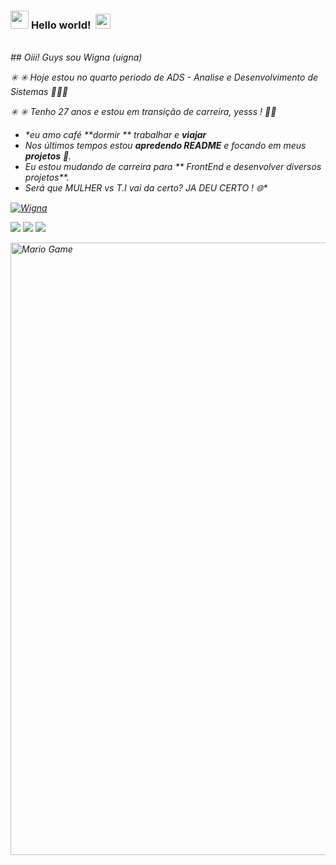 



### <img src="https://github.com/TheDudeThatCode/TheDudeThatCode/blob/master/Assets/Hi.gif" width="29px"> **Hello world!** &nbsp;<img src="https://github.com/TheDudeThatCode/TheDudeThatCode/blob/master/Assets/Earth.gif" width="24px">

<p>
  <em>
   
   

<br>
 ## Oiii! Guys sou Wigna (uigna)

 <div>
 ✳️ ✳️ Hoje estou no quarto periodo de  ADS - Analise e Desenvolvimento de Sistemas 👩🏿‍💻
 
✳️ ✳️  Tenho 27 anos e estou em transição de carreira, yesss ! 💃🏽
 
 

- **eu amo café* **dormir ** *trabalhar* e **viajar**
- Nos últimos tempos estou  **apredendo  README** e focando  em meus **projetos** 💪.
- Eu estou mudando de carreira  para ** FrontEnd e desenvolver diversos projetos**.
- Será que  *MULHER* vs *T.I* vai da certo? 
  **JA DEU CERTO !* 🌐**


 <a href="https://github.com/TheDudeThatCode">
 <img align="center" src="https://github-readme-stats.vercel.app/api?username=TheDudeThatCode&show_icons=true&theme=dark&line_height=20" alt="Wigna "/>
</a>

  
 <a href="https://www.instagram.com/r.wigna_dev/" target="_blank"><img src="https://img.shields.io/badge/-Instagram-%23E4405F?style=for-the-badge&logo=instagram&logoColor=white" target="_blank"></a>
 	<a href="https://www.twitch.tv/wignaroma" target="_blank"><img src="https://img.shields.io/badge/Twitch-9146FF?style=for-the-badge&logo=twitch&logoColor=white" target="_blank"></a>
 <a href="https://discord.gg/G9GPg5SA75" target="_blank"><img src="https://img.shields.io/badge/Discord-7289DA?style=for-the-badge&logo=discord&logoColor=white" target="_blank"></a> 
 
 </div>
  


<img src="https://github.com/TheDudeThatCode/TheDudeThatCode/blob/master/Assets/Mario_Gameplay.gif" alt="Mario Game" width="980">
<br>
                                                                                                                         
  

                                                                                                                                   
                                                                                                                                   
